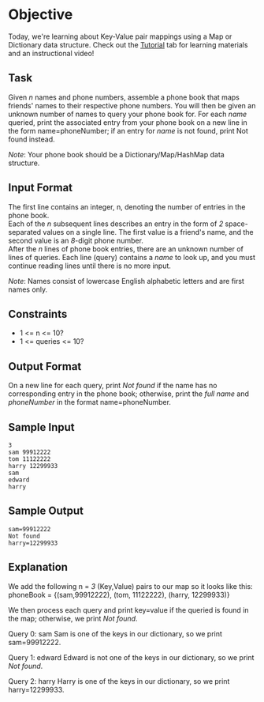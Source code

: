 # Objective
Today, we're learning about Key-Value pair mappings using a Map or Dictionary data structure. Check out the [Tutorial](https://www.hackerrank.com/challenges/30-dictionaries-and-maps/tutorial) tab for learning materials and an instructional video!

## Task
Given *n* names and phone numbers, assemble a phone book that maps friends' names to their respective phone numbers. You will then be given an unknown number of names to query your phone book for. For each *name* queried, print the associated entry from your phone book on a new line in the form name=phoneNumber; if an entry for *name* is not found, print Not found instead.

*Note*: Your phone book should be a Dictionary/Map/HashMap data structure.

## Input Format
The first line contains an integer, n, denoting the number of entries in the phone book.  
Each of the *n* subsequent lines describes an entry in the form of *2* space-separated values on a single line. The first value is a friend's name, and the second value is an *8*-digit phone number.  
After the *n* lines of phone book entries, there are an unknown number of lines of queries. Each line (query) contains a *name* to look up, and you must continue reading lines until there is no more input.

*Note*: Names consist of lowercase English alphabetic letters and are first names only.

## Constraints
 *  1 <= n <= 10?
 *  1 <= queries <= 10?

## Output Format
On a new line for each query, print *Not found* if the name has no corresponding entry in the phone book; otherwise, print the *full name* and *phoneNumber* in the format name=phoneNumber.

## Sample Input
    3
    sam 99912222
    tom 11122222
    harry 12299933
    sam
    edward
    harry

## Sample Output
    sam=99912222
    Not found
    harry=12299933
 
## Explanation
We add the following n = *3* (Key,Value) pairs to our map so it looks like this:  
phoneBook = {(sam,99912222), (tom, 11122222), (harry, 12299933)}

We then process each query and print key=value if the queried  is found in the map; otherwise, we print *Not found*.

Query 0: sam
Sam is one of the keys in our dictionary, so we print sam=99912222.

Query 1: edward
Edward is not one of the keys in our dictionary, so we print *Not found*.

Query 2: harry
Harry is one of the keys in our dictionary, so we print harry=12299933.